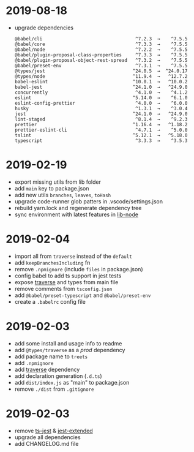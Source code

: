 # 2019-08-18

- upgrade dependencies
  ```
  @babel/cli                                  ^7.2.3  →    ^7.5.5
  @babel/core                                 ^7.3.3  →    ^7.5.5
  @babel/node                                 ^7.2.2  →    ^7.5.5
  @babel/plugin-proposal-class-properties     ^7.3.3  →    ^7.5.5
  @babel/plugin-proposal-object-rest-spread   ^7.3.2  →    ^7.5.5
  @babel/preset-env                           ^7.3.1  →    ^7.5.5
  @types/jest                                ^24.0.5  →  ^24.0.17
  @types/node                                ^11.9.4  →   ^12.7.2
  babel-eslint                               ^10.0.1  →   ^10.0.2
  babel-jest                                 ^24.1.0  →   ^24.9.0
  concurrently                                ^4.1.0  →    ^4.1.2
  eslint                                     ^5.14.0  →    ^6.1.0
  eslint-config-prettier                      ^4.0.0  →    ^6.0.0
  husky                                       ^1.3.1  →    ^3.0.4
  jest                                       ^24.1.0  →   ^24.9.0
  lint-staged                                 ^8.1.4  →    ^9.2.3
  prettier                                   ^1.16.4  →   ^1.18.2
  prettier-eslint-cli                         ^4.7.1  →    ^5.0.0
  tslint                                     ^5.12.1  →   ^5.18.0
  typescript                                  ^3.3.3  →    ^3.5.3
  ```

# 2019-02-19

- export missing utils from lib folder
- add `main` key to package.json
- add new utils `branches`, `leaves`, `toHash`
- upgrade code-runner glob patters in .vscode/settings.json
- rebuild yarn.lock and regenerate dependency tree
- sync environment with latest features in [lib-node]

[lib-node]: https://github.com/juanmait/seedjs/tree/master/seed-lib-node

# 2019-02-04

- import all from `traverse` instead of the `default`
- add `keepBranchesIncluding` fn
- remove `.npmignore` (include `files` in package.json)
- config babel to add ts support in jest tests
- expose [traverse] and types from main file
- remove comments from `tsconfig.json`
- add `@babel/preset-typescript` and `@babel/preset-env`
- create a `.babelrc` config file

# 2019-02-03

- add some install and usage info to readme
- add `@types/traverse` as a _prod_ dependency
- add package name to `treets`
- add `.npmignore`
- add [traverse] dependency
- add declaration generation (`.d.ts`)
- add `dist/index.js` as "main" to package.json
- remove `./dist` from `.gitignore`

# 2019-02-03

- remove [ts-jest] & [jest-extended]
- upgrade all dependencies
- add CHANGELOG.md file

[ts-jest]: https://github.com/kulshekhar/ts-jest
[jest-extended]: https://github.com/jest-community/jest-extended
[traverse]: https://www.npmjs.com/package/traverse
